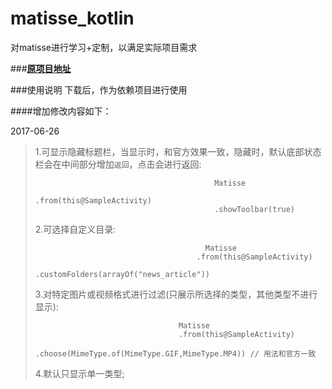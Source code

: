 # matisse_kotlin
对matisse进行学习+定制，以满足实际项目需求

###[**原项目地址**](https://github.com/zhihu/Matisse) 

###使用说明
下载后，作为依赖项目进行使用

####增加修改内容如下：

2017-06-26

> 1.可显示隐藏标题栏，当显示时，和官方效果一致，隐藏时，默认底部状态栏会在中间部分增加`返回`，点击会进行返回:
>
>                                             Matisse
>                                             .from(this@SampleActivity)
>                                             .showToolbar(true)
> 2.可选择自定义目录:
>
>       									Matisse
>                                         .from(this@SampleActivity)
>                                         .customFolders(arrayOf("news_article"))
> 3.对特定图片或视频格式进行过滤(只展示所选择的类型，其他类型不进行显示):
>
>                                     Matisse
>                                     .from(this@SampleActivity)
>                                     .choose(MimeType.of(MimeType.GIF,MimeType.MP4)) // 用法和官方一致
> 4.默认只显示单一类型;
